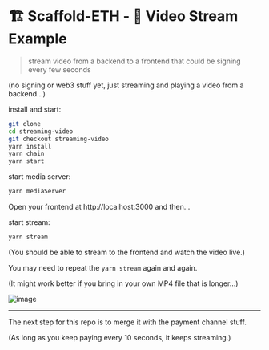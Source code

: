 # 🏗 Scaffold-ETH - 🎥 Video Stream Example

> stream video from a backend to a frontend that could be signing every few seconds

(no signing or web3 stuff yet, just streaming and playing a video from a backend...)

install and start:

```bash
git clone
cd streaming-video
git checkout streaming-video
yarn install
yarn chain
yarn start
```


start media server:
```bash
yarn mediaServer
```

Open your frontend at http://localhost:3000 and then...

start stream:
```bash
yarn stream
```

(You should be able to stream to the frontend and watch the video live.)

You may need to repeat the `yarn stream` again and again.

(It might work better if you bring in your own MP4 file that is longer...)

![image](https://user-images.githubusercontent.com/2653167/125209332-4143ec00-e255-11eb-8483-1fc675f227cc.png)


---

The next step for this repo is to merge it with the payment channel stuff.

(As long as you keep paying every 10 seconds, it keeps streaming.)
